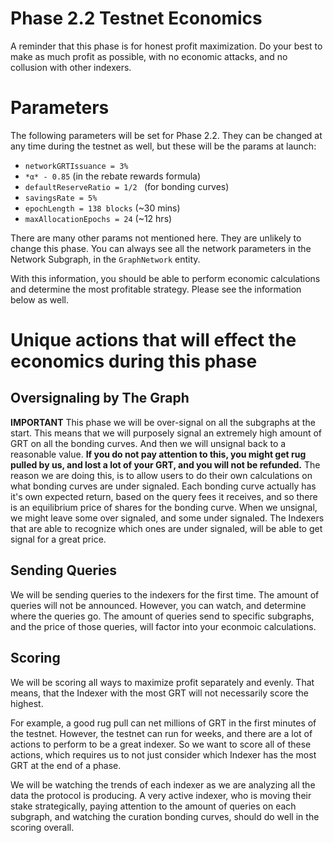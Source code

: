 # Phase 2.2 Testnet Economics
A reminder that this phase is for honest profit maximization. Do your best to make as much profit
as possible, with no economic attacks, and no collusion with other indexers.

# Parameters

The following parameters will be set for Phase 2.2. They can be changed
at any time during the testnet as well, but these will be the params
at launch:

- `networkGRTIssuance = 3%`
- `*α* - 0.85` (in the rebate rewards formula)
- `defaultReserveRatio = 1/2 ` (for bonding curves)
- `savingsRate = 5%`
- `epochLength = 138 blocks` (~30 mins)
- `maxAllocationEpochs = 24` (~12 hrs)

There are many other params not mentioned here. They are unlikely to change this phase. You can
always see all the network parameters in the Network Subgraph, in the `GraphNetwork` entity.

With this information, you should be able to perform economic calculations and determine the most
profitable strategy. Please see the information below as well.

# Unique actions that will effect the economics during this phase

## Oversignaling by The Graph
**IMPORTANT**
This phase we will be over-signal on all the subgraphs at the start. This means that we will
purposely signal an extremely high amount of GRT on all the bonding curves. And then we will
unsignal back to a reasonable value. **If you do not pay attention to this, you might get rug**
**pulled by us, and lost a lot of your GRT, and you will not be refunded.** The reason we are doing
this, is to allow users to do their own calculations on what bonding curves are under signaled. Each
bonding curve actually has it's own expected return, based on the query fees it receives, and so
there is an equilibrium price of shares for the bonding curve. When we unsignal, we might leave
some over signaled, and some under signaled. The Indexers that are able to recognize which ones
are under signaled, will be able to get signal for a great price. 

## Sending Queries
We will be sending queries to the indexers for the first time. The amount of queries will not
be announced. However, you can watch, and determine where the queries go. The amount of queries
send to specific subgraphs, and the price of those queries, will factor into your econmoic
calculations.

## Scoring
We will be scoring all ways to maximize profit separately and evenly. That means, that the Indexer
with the most GRT will not necessarily score the highest.

For example, a good rug pull can net millions of GRT in the first minutes of the testnet.
However, the testnet can run for weeks, and there are a lot of actions to perform to be a
great indexer. So we want to score all of these actions, which requires us to not just consider
which Indexer has the most GRT at the end of a phase.

We will be watching the trends of each indexer as we are analyzing all the data the protocol is
producing. A very active indexer, who is moving their stake strategically, paying attention to the
amount of queries on each subgraph, and watching the curation bonding curves, should do well in
the scoring overall.